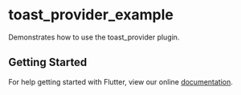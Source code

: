 # toast_provider_example

Demonstrates how to use the toast_provider plugin.

## Getting Started

For help getting started with Flutter, view our online
[documentation](https://flutter.io/).
